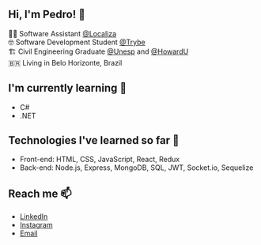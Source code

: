 ## Hi, I'm Pedro! 👋

👨‍💻  Software Assistant [@Localiza](https://www.localiza.com/brasil/pt-br) <br/>
🤓     Software Development Student [@Trybe](https://www.betrybe.com/) <br/>
🏗️     Civil Engineering Graduate [@Unesp](https://www.feis.unesp.br/) and [@HowardU](https://home.howard.edu/)<br/>
🇧🇷     Living in Belo Horizonte, Brazil

## I'm currently learning 🌱
- C#
- .NET

## Technologies I've learned so far 🚀
- Front-end: HTML, CSS, JavaScript, React, Redux
- Back-end: Node.js, Express, MongoDB, SQL, JWT, Socket.io, Sequelize

## Reach me 📫
- [LinkedIn](https://www.linkedin.com/in/pedrohcalado/)
- [Instagram](https://www.instagram.com/pedrohcalado/)
- [Email](mailto:pedrocalado22@gmail.com)
